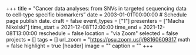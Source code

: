 +++
title = "Cancer data analyses: from SNVs in targeted sequencing data to cell-type specific biomarkers”
date = 2003-01-01T00:00:00  # Schedule page publish date.
draft = false
event_types = ["1"]
presenters = ["Macha Nikolski"]
time_start = 2021-12-08T12:00:00
time_end = 2021-12-08T13:00:00
reschedule = false
location = "via Zoom"
selected = false
projects = []
tags = []
url_zoom = "https://psu.zoom.us/j/98160609317
math = false
highlight = true
[header]
image = ""
caption = ""
+++
